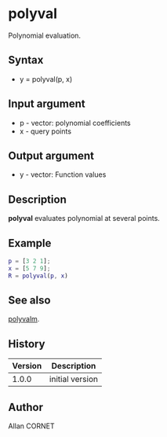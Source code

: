 # polyval

Polynomial evaluation.

## Syntax

- y = polyval(p, x)

## Input argument

- p - vector: polynomial coefficients
- x - query points

## Output argument

- y - vector: Function values

## Description

  <p><b>polyval</b> evaluates polynomial at several points.</p>

## Example

```matlab
p = [3 2 1];
x = [5 7 9];
R = polyval(p, x)
```

## See also

[polyvalm](polyvalm.md).

## History

| Version | Description     |
| ------- | --------------- |
| 1.0.0   | initial version |

## Author

Allan CORNET
